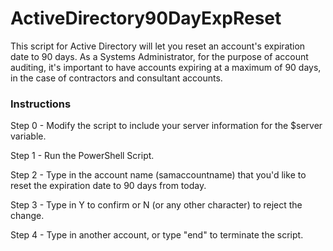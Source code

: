 # ActiveDirectory90DayExpReset
This script for Active Directory will let you reset an account's expiration date to 90 days.
As a Systems Administrator, for the purpose of account auditing, it's important to have accounts expiring at a maximum of 90 days, in the case of contractors and consultant accounts.

### Instructions


Step 0 - Modify the script to include your server information for the $server variable.


Step 1 - Run the PowerShell Script.


Step 2 - Type in the account name (samaccountname) that you'd like to reset the expiration date to 90 days from today.


Step 3 - Type in Y to confirm or N (or any other character) to reject the change.


Step 4 - Type in another account, or type "end" to terminate the script.
